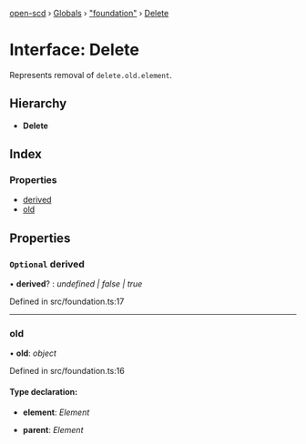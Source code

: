 [open-scd](../README.md) › [Globals](../globals.md) › ["foundation"](../modules/_foundation_.md) › [Delete](_foundation_.delete.md)

# Interface: Delete

Represents removal of `delete.old.element`.

## Hierarchy

* **Delete**

## Index

### Properties

* [derived](_foundation_.delete.md#optional-derived)
* [old](_foundation_.delete.md#old)

## Properties

### `Optional` derived

• **derived**? : *undefined | false | true*

Defined in src/foundation.ts:17

___

###  old

• **old**: *object*

Defined in src/foundation.ts:16

#### Type declaration:

* **element**: *Element*

* **parent**: *Element*
